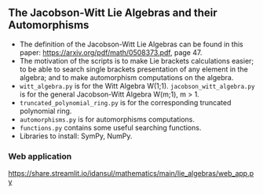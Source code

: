 ## The Jacobson-Witt Lie Algebras and their Automorphisms
- The definition of the Jacobson-Witt Lie Algebras can be found in this paper: https://arxiv.org/pdf/math/0508373.pdf, page 47.
- The motivation of the scripts is to make Lie brackets calculations easier; to be able to search single brackets presentation of any element in the algebra; and to make automorphism computations on the algebra.
- `witt_algebra.py` is for the Witt Algebra W(1;1). `jacobson_witt_algebra.py` is for the general Jacobson-Witt Algebra W(m;1), m > 1.
- `truncated_polynomial_ring.py` is for the corresponding truncated polynomial ring.
- `automorphisms.py` is for automorphisms computations.
- `functions.py` contains some useful searching functions.
- Libraries to install: SymPy, NumPy.
### Web application
https://share.streamlit.io/idansul/mathematics/main/lie_algebras/web_app.py
